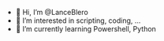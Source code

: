 - 👋 Hi, I’m @LanceBlero
- 👀 I’m interested in scripting, coding, ...
- 🌱 I’m currently learning Powershell, Python


<!---
LanceBlero/LanceBlero is a ✨ special ✨ repository because its `README.md` (this file) appears on your GitHub profile.
You can click the Preview link to take a look at your changes.
--->
